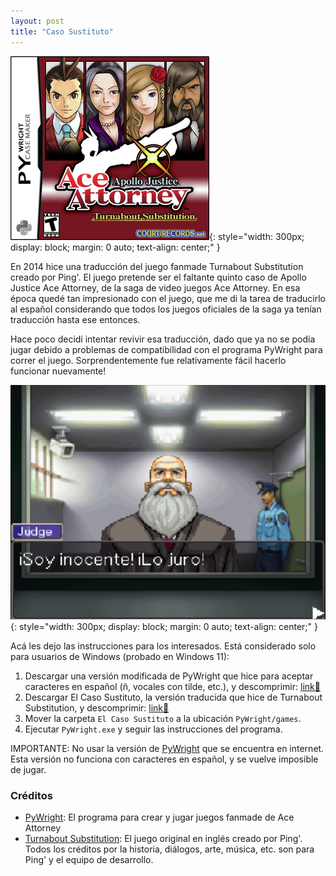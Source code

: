 ```yaml
---
layout: post
title: "Caso Sustituto"
---
```


![Turnabout Substitution](static/images/20220715-caso-sustituto.png){: style="width: 300px; display: block; margin: 0 auto; text-align: center;" }

En 2014 hice una traducción del juego fanmade Turnabout Substitution creado por Ping'. El juego pretende ser el faltante quinto caso de Apollo Justice Ace Attorney, de la saga de video juegos Ace Attorney. En esa época quedé tan impresionado con el juego, que me di la tarea de traducirlo al español considerando que todos los juegos oficiales de la saga ya tenían traducción hasta ese entonces.

Hace poco decidí intentar revivir esa traducción, dado que ya no se podía jugar debido a problemas de compatibilidad con el programa PyWright para correr el juego. Sorprendentemente fue relativamente fácil hacerlo funcionar nuevamente! 

![Ejemplo traducción](static/images/20220715-caso-sustituto-2.png){: style="width: 300px; display: block; margin: 0 auto; text-align: center;" }

Acá les dejo las instrucciones para los interesados. Está considerado solo para usuarios de Windows (probado en Windows 11):

1. Descargar una versión modificada de PyWright que hice para aceptar caracteres en español (ñ, vocales con tilde, etc.), y descomprimir: [link🔗](https://u.pcloud.link/publink/show?code=XZqty8VZClDzJUNabt0WxepU1HJjw0FKlyk0)
2. Descargar El Caso Sustituto, la versión traducida que hice de Turnabout Substitution, y descomprimir: [link🔗](https://u.pcloud.link/publink/show?code=XZdty8VZLBCk9AMH31SlnhJh7RUSRbqqyUkk)
3. Mover la carpeta `El Caso Sustituto` a la ubicación `PyWright/games`.
4. Ejecutar `PyWright.exe` y seguir las instrucciones del programa.

IMPORTANTE: No usar la versión de [PyWright](http://pywright.dawnsoft.org/) que se encuentra en internet. Esta versión no funciona con caracteres en español, y se vuelve imposible de jugar.

### Créditos
- [PyWright](http://pywright.dawnsoft.org/): El programa para crear y jugar juegos fanmade de Ace Attorney
- [Turnabout Substitution](http://turnaboutsub.weebly.com/): El juego original en inglés creado por Ping'. Todos los créditos por la historia, diálogos, arte, música, etc. son para Ping' y el equipo de desarrollo.
